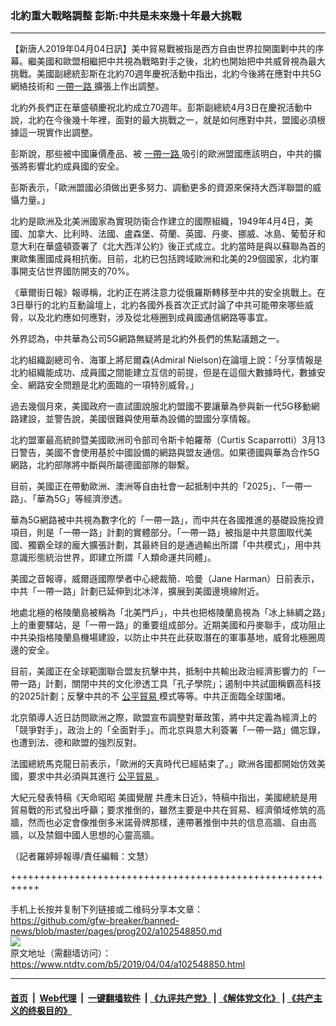 ### 北約重大戰略調整 彭斯:中共是未來幾十年最大挑戰
------------------------

<div class="post_content" itemprop="articleBody">
 <p>
  【新唐人2019年04月04日訊】美中貿易戰被指是西方自由世界拉開圍剿中共的序幕。繼美國和歐盟相繼把中共視為戰略對手之後，北約也開始把中共威脅視為最大挑戰。美國副總統彭斯在北約70週年慶祝活動中指出，北約今後將在應對中共5G網絡技術和
  <a href="https://www.ntdtv.com/gb/一帶一路.htm">
   一帶一路
  </a>
  擴張上作出調整。
 </p>
 <p>
  北約外長們正在華盛頓慶祝北約成立70週年。彭斯副總統4月3日在慶祝活動中說，北約在今後幾十年裡，面對的最大挑戰之一，就是如何應對中共，盟國必須根據這一現實作出調整。
 </p>
 <p>
  彭斯說，那些被中國廉價產品、被
  <a href="https://www.ntdtv.com/gb/一帶一路.htm">
   一帶一路
  </a>
  吸引的歐洲盟國應該明白，中共的擴張將影響北約成員國的安全。
 </p>
 <p>
  彭斯表示，「歐洲盟國必須做出更多努力、調動更多的資源來保持大西洋聯盟的威懾力量。」
 </p>
 <p>
  北約是歐洲及北美洲國家為實現防衛合作建立的國際組織，1949年4月4日，美國、加拿大、比利時、法國、盧森堡、荷蘭、英國、丹麥、挪威、冰島、葡萄牙和意大利在華盛頓簽署了《北大西洋公約》後正式成立。北約當時是與以蘇聯為首的東歐集團國成員相抗衡。目前，北約已包括跨域歐洲和北美的29個國家，北約軍事開支佔世界國防開支的70%。
 </p>
 <p>
  《華爾街日報》報導稱，北約正在將注意力從俄羅斯轉移至中共的安全挑戰上。在3日舉行的北約互動論壇上，北約各國外長首次正式討論了中共可能帶來哪些威脅，以及北約應如何應對，涉及從北極圈到成員國通信網路等事宜。
 </p>
 <p>
  外界認為，中共華為公司5G網路無疑將是北約外長們的焦點議題之一。
 </p>
 <p>
  北約組織副總司令、海軍上將尼爾森(Admiral Nielson)在論壇上說：「分享情報是北約組織能成功、成員國之間能建立互信的前提，但是在這個大數據時代，數據安全、網路安全問題是北約面臨的一項特別威脅。」
 </p>
 <p>
  過去幾個月來，美國政府一直試圖說服北約盟國不要讓華為參與新一代5G移動網路建設，並警告說，美國很難與使用華為設備的盟國分享情報。
 </p>
 <p>
  北約盟軍最高統帥暨美國歐洲司令部司令斯卡帕羅蒂（Curtis Scaparrotti）3月13日警告，美國不會使用基於中國設備的網路與盟友通信。如果德國與華為合作5G網路，北約部隊將中斷與所屬德國部隊的聯繫。
 </p>
 <p>
  目前，美國正在帶動歐洲、澳洲等自由社會一起抵制中共的「2025」、「一帶一路」、「華為5G」等經濟滲透。
 </p>
 <p>
  華為5G網路被中共視為數字化的「一帶一路」，而中共在各國推進的基礎設施投資項目，則是「一帶一路」計劃的實體部分。「一帶一路」被指是中共意圖取代美國、獨霸全球的龐大擴張計劃，其最終目的是通過輸出所謂「中共模式」，用中共意識形態統治世界，即建立所謂「人類命運共同體」。
 </p>
 <p>
  美國之音報導，威爾遜國際學者中心總裁簡．哈曼（Jane Harman）日前表示，中共「一帶一路」計劃已延伸到北冰洋，擴展到美國邊境線附近。
 </p>
 <p>
  地處北極的格陵蘭島被稱為「北美門戶」，中共也把格陵蘭島視為「冰上絲綢之路」上的重要驛站，是「一帶一路」的重要组成部分。近期美國和丹麥聯手，成功阻止中共染指格陵蘭島機場建設，以防止中共在此获取潛在的軍事基地，威脅北極圈周邊的安全。
 </p>
 <p>
  目前，美國正在全球範圍聯合盟友抗擊中共，抵制中共輸出政治經濟影響力的「一帶一路」計劃，關閉中共的文化滲透工具「孔子學院」；遏制中共試圖稱霸高科技的2025計劃；反擊中共的不
  <a href="https://www.ntdtv.com/gb/公平貿易.htm">
   公平貿易
  </a>
  模式等等。中共正面臨全球圍堵。
 </p>
 <p>
  北京領導人近日訪問歐洲之際，歐盟宣布調整對華政策，將中共定義為經濟上的「競爭對手」，政治上的「全面對手」。而北京與意大利簽署「一帶一路」備忘錄，也遭到法、德和歐盟的強烈反對。
 </p>
 <p>
  法國總統馬克龍日前表示，「歐洲的天真時代已經結束了。」歐洲各國都開始仿效美國，要求中共必須與其進行
  <a href="https://www.ntdtv.com/gb/公平貿易.htm">
   公平貿易
  </a>
  。
 </p>
 <p>
  大紀元發表特稿《天命昭昭 美國覺醒 共產末日近》，特稿中指出，美國總統是用貿易戰的形式發出呼籲；要求推倒的，雖然主要是中共在貿易、經濟領域修筑的高牆，然而也必定會像推倒多米諾骨牌那樣，連帶著推倒中共的信息高牆、自由高牆，以及禁錮中國人思想的心靈高牆。
 </p>
 <p>
  （記者羅婷婷報導/責任編輯：文慧）
 </p>
 <div class="single_ad">
 </div>
</div>

+++++++++++++++++++++++++++++++++++++++++++++++++++++++++++<br/><br/>
手机上长按并复制下列链接或二维码分享本文章：<br/>
https://github.com/gfw-breaker/banned-news/blob/master/pages/prog202/a102548850.md <br/>
<a href='https://github.com/gfw-breaker/banned-news/blob/master/pages/prog202/a102548850.md'><img src='https://github.com/gfw-breaker/banned-news/blob/master/pages/prog202/a102548850.md.png'/></a> <br/>
原文地址（需翻墙访问）：https://www.ntdtv.com/b5/2019/04/04/a102548850.html


------------------------
#### [首页](https://github.com/gfw-breaker/banned-news/blob/master/README.md) &nbsp;|&nbsp; [Web代理](https://github.com/labour-camp/helloworld) &nbsp;|&nbsp; [一键翻墙软件](https://github.com/gfw-breaker/nogfw/blob/master/README.md) &nbsp;| [《九评共产党》](https://github.com/gfw-breaker/9ping.md/blob/master/README.md#九评之一评共产党是什么) | [《解体党文化》](https://github.com/gfw-breaker/jtdwh.md/blob/master/README.md) | [《共产主义的终极目的》](https://github.com/gfw-breaker/gczydzjmd.md/blob/master/README.md)

